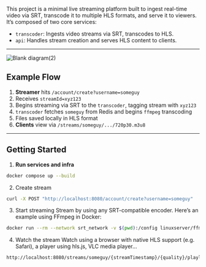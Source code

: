 
This project is a minimal live streaming platform built to ingest real-time video via SRT, transcode it to multiple HLS formats, and serve it to viewers. It’s composed of two core services:

- `transcoder`: Ingests video streams via SRT, transcodes to HLS.
- `api`: Handles stream creation and serves HLS content to clients.

---
![Blank diagram(2)](https://github.com/user-attachments/assets/d39b7a6c-c6e6-476b-ac3c-931434ca15ad)


## Example Flow

1. **Streamer** hits `/account/create?username=someguy`
2. Receives `streamId=xyz123`
3. Begins streaming via SRT to the `transcoder`, tagging stream with `xyz123`
4. `transcoder` fetches `someguy` from Redis and begins `ffmpeg` transcoding
5. Files saved locally in HLS format
6. **Clients** view via `/streams/someguy/.../720p30.m3u8` 

---

## Getting Started

1. **Run services and infra**
 ```bash
docker compose up --build
  ```

2. Create stream
  ```bash
curl -X POST "http://localhost:8080/account/create?username=someguy"
  ```

3. Start streaming
Stream by using any SRT-compatible encoder. Here’s an example using FFmpeg in Docker:
  ```bash
docker run --rm --network srt_network -v $(pwd):/config linuxserver/ffmpeg:latest -re -i /sample/video.mp4 -c copy -f mpegts "srt://transcoder:5270?streamid=xyz123"
  ```

4. Watch the stream
 Watch using a browser with native HLS support (e.g. Safari), a player using hls.js, VLC media player...
```bash
http://localhost:8080/streams/someguy/{streamTimestamp}/{quality}/playlist.m3u8
```
